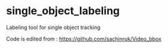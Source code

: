 # single_object_labeling
Labeling tool for single object tracking 

Code is edited from : https://github.com/sachinruk/Video_bbox
